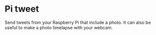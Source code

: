 Pi tweet
=================

Send tweets  from your Raspberry Pi that include a photo.
It can also be useful to make a photo timelapse with your webcam.
